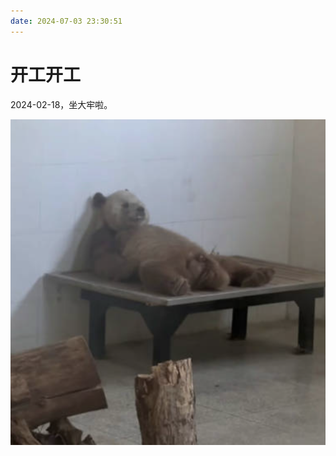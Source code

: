 ```yaml
---
date: 2024-07-03 23:30:51
---
```

# 开工开工

2024-02-18，坐大牢啦。

![image-20240219100100794](assets/image-20240219100100794.png)

<gitalk/>